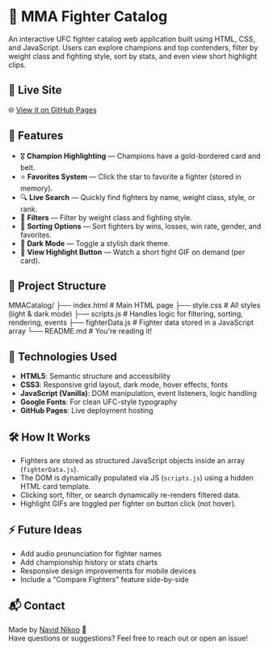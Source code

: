 # 🥋 MMA Fighter Catalog

An interactive UFC fighter catalog web application built using HTML, CSS, and JavaScript. Users can explore champions and top contenders, filter by weight class and fighting style, sort by stats, and even view short highlight clips.

## 🚀 Live Site
🌐 [View it on GitHub Pages](https://navidnikoo.github.io/MMACatalog/)

## 📸 Features

- 🎖️ **Champion Highlighting** — Champions have a gold-bordered card and belt.
- ⭐ **Favorites System** — Click the star to favorite a fighter (stored in memory).
- 🔍 **Live Search** — Quickly find fighters by name, weight class, style, or rank.
- 🥋 **Filters** — Filter by weight class and fighting style.
- 🧮 **Sorting Options** — Sort fighters by wins, losses, win rate, gender, and favorites.
- 🌙 **Dark Mode** — Toggle a stylish dark theme.
- 🎥 **View Highlight Button** — Watch a short fight GIF on demand (per card).

## 📁 Project Structure

MMACatalog/ ├── index.html # Main HTML page ├── style.css # All styles (light & dark mode) ├── scripts.js # Handles logic for filtering, sorting, rendering, events ├── fighterData.js # Fighter data stored in a JavaScript array └── README.md # You're reading it!


## 🧠 Technologies Used

- **HTML5**: Semantic structure and accessibility
- **CSS3**: Responsive grid layout, dark mode, hover effects, fonts
- **JavaScript (Vanilla)**: DOM manipulation, event listeners, logic handling
- **Google Fonts**: For clean UFC-style typography
- **GitHub Pages**: Live deployment hosting

## 🛠 How It Works

- Fighters are stored as structured JavaScript objects inside an array (`fighterData.js`).
- The DOM is dynamically populated via JS (`scripts.js`) using a hidden HTML card template.
- Clicking sort, filter, or search dynamically re-renders filtered data.
- Highlight GIFs are toggled per fighter on button click (not hover).

## ⚡ Future Ideas

- Add audio pronunciation for fighter names
- Add championship history or stats charts
- Responsive design improvements for mobile devices
- Include a “Compare Fighters” feature side-by-side

## 📬 Contact

Made by [Navid Nikoo](https://github.com/navidnikoo) 💪  
Have questions or suggestions? Feel free to reach out or open an issue!

